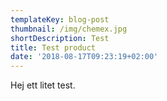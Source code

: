 ```yaml
---
templateKey: blog-post
thumbnail: /img/chemex.jpg
shortDescription: Test
title: Test product
date: '2018-08-17T09:23:19+02:00'
---
```

Hej ett litet test.

